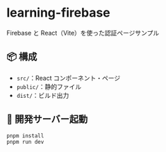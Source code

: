 # learning-firebase

Firebase と React（Vite）を使った認証ページサンプル

## 📦 構成

- `src/`：React コンポーネント・ページ
- `public/`：静的ファイル
- `dist/`：ビルド出力

## 🚀 開発サーバー起動

```bash
pnpm install
pnpm run dev
```
